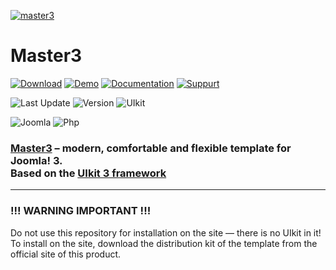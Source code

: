[![master3](https://master3.alekvolsk.info/images/github.jpg)](https://master3.alekvolsk.info/)

# Master3

[![Download](https://img.shields.io/badge/-download-28A5F5.svg?style=for-the-badge)](https://master3.alekvolsk.info/download)
[![Demo](https://img.shields.io/badge/-demo-28A5F5.svg?style=for-the-badge)](https://master3.alekvolsk.info/positions)
[![Documentation](https://img.shields.io/badge/-documentation-28A5F5.svg?style=for-the-badge)](https://master3.alekvolsk.info/documentation)
[![Suppurt](https://img.shields.io/badge/-support-28A5F5.svg?style=for-the-badge)](https://master3.alekvolsk.info/support)

![Last Update](https://img.shields.io/badge/last_update-2019.08.10-28A5F5.svg?style=for-the-badge)
![Version](https://img.shields.io/badge/version-1.1.21-28A5F5.svg?style=for-the-badge)
![UIkit](https://img.shields.io/badge/UIkit-3.1.7-1e87f0.svg?style=for-the-badge)

![Joomla](https://img.shields.io/badge/joomla-3.9+-1A3867.svg?style=for-the-badge)
![Php](https://img.shields.io/badge/php-5.6+-8892BF.svg?style=for-the-badge)

### [Master3](https://master3.alekvolsk.info/) – modern, comfortable and flexible template for Joomla! 3. <br>Based on the [UIkit 3 framework](https://github.com/uikit/uikit)

---

### !!! WARNING IMPORTANT !!!

Do not use this repository for installation on the site — there is no UIkit in it! To install on the site, download the distribution kit of the template from the official site of this product.
